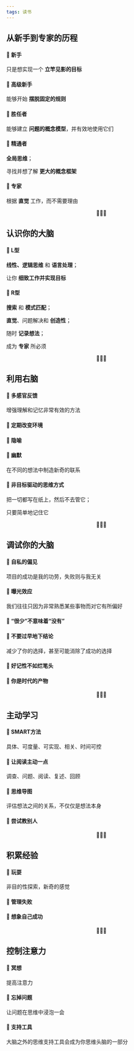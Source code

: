 ```yaml
---
tags: 读书
---
```


## 从新手到专家的历程

#### 🍭 新手

只是想实现一个 **立竿见影的目标**

#### 🍭 高级新手

能够开始 **摆脱固定的规则**

#### 🍭 胜任者

能够建立 **问题的概念模型**，并有效地使用它们

#### 🍭 精通者

**全局思维**；

寻找并想了解 **更大的概念框架**

#### 🍭 专家

根据 **直觉** 工作，而不需要理由

<center>🌼🌼🌼</center>


## 认识你的大脑

#### 🍭 L型

**线性、逻辑思维** 和 **语言处理**；

让你 **细致工作并实现目标**

#### 🍭 R型
**搜索** 和 **模式匹配**；

**直觉**、问题解决和 **创造性**；

随时 **记录想法**；

成为 **专家** 所必须

<center>🌼🌼🌼</center>


## 利用右脑

#### 🍭 多感官反馈

增强理解和记忆非常有效的方法

#### 🍭 定期改变环境

#### 🍭 隐喻

#### 🍭 幽默

在不同的想法中制造新奇的联系

#### 🍭 非目标驱动的思维方式

把一切都写在纸上，然后不去管它；

只要简单地记住它

<center>🌼🌼🌼</center>


## 调试你的大脑

#### 🍭 自私的偏见

项目的成功是我的功劳，失败则与我无关

#### 🍭 曝光效应

我们往往只因为非常熟悉某些事物而对它有所偏好

#### 🍭 “很少”不意味着“没有”

#### 🍭 不要过早地下结论

减少了你的选择，甚至可能消除了成功的选择

#### 🍭 好记性不如烂笔头

#### 🍭 你是时代的产物

<center>🌼🌼🌼</center>


## 主动学习

#### 🍭 SMART方法

具体、可度量、可实现、相关、时间可控

#### 🍭 让阅读主动一点

调查、问题、阅读、复述、回顾

#### 🍭 思维导图

评估想法之间的关系，不仅仅是想法本身

#### 🍭 尝试教别人

<center>🌼🌼🌼</center>

## 积累经验

#### 🍭 玩耍

非目的性探索，新奇的感觉

#### 🍭 管理失败

#### 🍭 想象自己成功

<center>🌼🌼🌼</center>


## 控制注意力

#### 🍭 冥想

提高注意力

#### 🍭 忘掉问题

让问题在思维中浸泡一会

#### 🍭 支持工具

大脑之外的思维支持工具会成为你思维头脑的一部分

